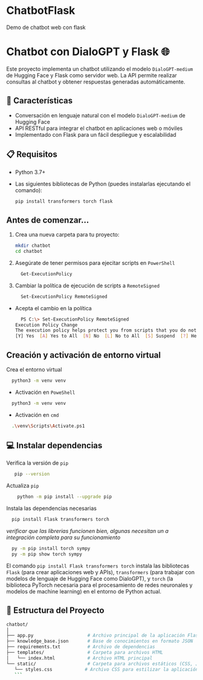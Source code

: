 # ChatbotFlask
Demo de chatbot web con flask 


# Chatbot con DialoGPT y Flask 🌐

Este proyecto implementa un chatbot utilizando el modelo `DialoGPT-medium` de Hugging Face y Flask como servidor web. La API permite realizar consultas al chatbot y obtener respuestas generadas automáticamente.

## 🚀 Características

- Conversación en lenguaje natural con el modelo `DialoGPT-medium` de Hugging Face
- API RESTful para integrar el chatbot en aplicaciones web o móviles
- Implementado con Flask para un fácil despliegue y escalabilidad

## 📋 Requisitos

- Python 3.7+
- Las siguientes bibliotecas de Python (puedes instalarlas ejecutando el comando):

    ```bash
    pip install transformers torch flask
    ```
## Antes de comenzar...
1. Crea una nueva carpeta para tu proyecto:
    ```bash
    mkdir chatbot
    cd chatbot
    ```
2. Asegúrate de tener permisos para ejecitar scripts en `PowerShell`
    ```bash
      Get-ExecutionPolicy
    ```
3. Cambiar la política de ejecución de scripts a `RemoteSigned`
    ```bash
      Set-ExecutionPolicy RemoteSigned
    ```
- Acepta el cambio en la política
    ```bash
      PS C:\> Set-ExecutionPolicy RemoteSigned
    Execution Policy Change
    The execution policy helps protect you from scripts that you do not trust. Changing the execution policy might expose you to the security risks described in the about_Execution_Policies help topic at https://go.microsoft.com/fwlink/?LinkID=135170. Do you want to change the execution policy?
    [Y] Yes  [A] Yes to All  [N] No  [L] No to All  [S] Suspend  [?] Help (default is "N"): Y
    ```
## Creación y activación de entorno virtual
Crea el entorno virtual
```bash
  python3 -m venv venv
```
- Activación en `PoweShell`
```bash
  python3 -m venv venv
```
- Activación en `cmd`
```bash
  .\venv\Scripts\Activate.ps1
```
## 💻 Instalar dependencias  
Verifica la versión de `pip`
 ```bash
    pip --version
 ```
Actualiza `pip`
```bash
    python -m pip install --upgrade pip
```
Instala las dependencias necesarias
```bash
  pip install Flask transformers torch
```
_verificar que las librerias funcionen bien, algunas necesitan un a integración completa para su funcionamiento_

```bash
  py -m pip install torch sympy
  py -m pip show torch sympy
```
El comando `pip install Flask transformers torch` instala las bibliotecas `Flask` (para crear aplicaciones web y APIs), `transformers` (para trabajar con modelos de lenguaje de Hugging Face como DialoGPT), y `torch` (la biblioteca PyTorch necesaria para el procesamiento de redes neuronales y modelos de machine learning) en el entorno de Python actual.

## 📁 Estructura del Proyecto
 ```bash
chatbot/
│
├── app.py                    # Archivo principal de la aplicación Flask
├── knowledge_base.json       # Base de conocimientos en formato JSON
├── requirements.txt          # Archivo de dependencias
├── templates/                # Carpeta para archivos HTML
│   └── index.html            # Archivo HTML principal
└── static/                   # Carpeta para archivos estáticos (CSS, JS, imágenes)
    └── styles.css            # Archivo CSS para estilizar la aplicación
    ```
